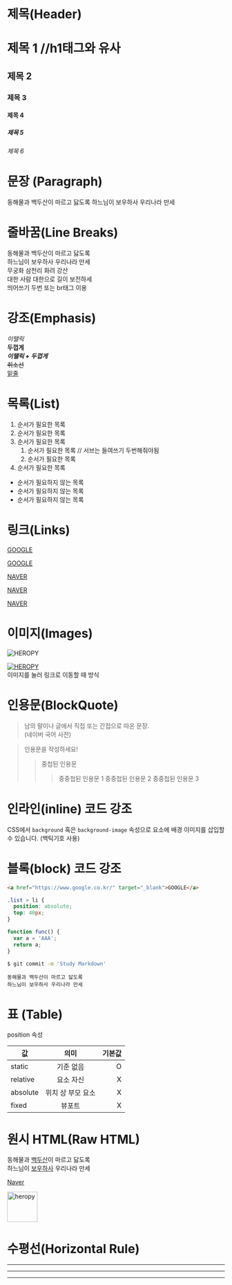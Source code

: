 # 제목(Header)

# 제목 1 //h1태그와 유사
## 제목 2
### 제목 3
#### 제목 4
##### 제목 5
###### 제목 6

# 문장 (Paragraph)

동해물과 백두산이 마르고 닳도록
하느님이 보우하사 우리나라 만세

# 줄바꿈(Line Breaks)
동해물과 백두산이 마르고 닳도록  
하느님이 보우하사 우리나라 만세  
무궁화 삼천리 화려 강산<br/>
대한 사람 대한으로 길이 보전하세  
띄어쓰기 두번 또는 br태그 이용  

# 강조(Emphasis)

_이탤릭_  
**두껍게**  
**_이탤릭 + 두껍게_**  
~~취소선~~  
<u>밑줄</u>

# 목록(List)

1. 순서가 필요한 목록
1. 순서가 필요한 목록
1. 순서가 필요한 목록
    1. 순서가 필요한 목록 // 서브는 들여쓰기 두번해줘야됨
    1. 순서가 필요한 목록
1. 순서가 필요한 목록

- 순서가 필요하지 않는 목록
- 순서가 필요하지 않는 목록
- 순서가 필요하지 않는 목록

# 링크(Links)
<a href="https://google.com">GOOGLE</a>  

[GOOGLE](https://google.com)

<a href="https://naver.com" title="NAVER로 이동!">NAVER</a>

[NAVER](https://naver.com "NAVER로 이동!")

<a href="https://naver.com" title="naver로 이동!" target="_blank">NAVER</a>

# 이미지(Images)

![HEROPY](https://heropy.blog/css/images/logo.png)

[![HEROPY](https://heropy.blog/css/images/logo.png)](https://heropy.blog/)  
이미지를 눌러 링크로 이동할 때 방식

# 인용문(BlockQuote)

> 남의 말이나 글에서 직접 또는 간접으로 따온 문장.  
> (네이버 국어 사전)

>인용문을 작성하세요!
>> 중첩된 인용문
>>> 중중첩된 인용문 1
>>> 중중첩된 인용문 2
>>> 중중첩된 인용문 3

# 인라인(inline) 코드 강조

CSS에서 `background` 혹은 `background-image` 속성으로 요소에 배경 이미지를 삽입할 수 있습니다. (백틱기호 사용)

# 블록(block) 코드 강조

```html
<a href="https://www.google.co.kr/" target="_blank">GOOGLE</a>
```

```css
.list > li {
  position: absolute;
  top: 40px;
}
```

```javascript
function func() {
  var a = 'AAA';
  return a;
}
```

```bash
$ git commit -m 'Study Markdown'
```

```plaintext
동해물과 백두산이 마르고 닳도록
하느님이 보우하사 우리나라 만세
```

# 표 (Table)

position 속성

값 | 의미 | 기본값
--|:--:|--:
static | 기준 없음 | O
relative | 요소 자신 | X
absolute | 위치 상 부모 요소 | X
fixed | 뷰포트 | X

# 원시 HTML(Raw HTML)

동해물과 <u>백두산</U>이 마르고 닳도록<br/>
하느님이 <span style="text-decoration: underline;">보우하사</span> 우리나라 만세

<a href="https://naver.com" title="NAVER로 이동!" target="_blank">Naver</a>

<img width="70" src="https://heropy.blog/css/images/logo.png" alt="heropy"/>

# 수평선(Horizontal Rule)

---

***

___
